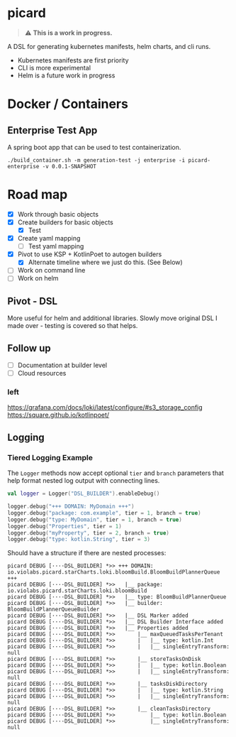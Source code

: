 # picard

> :warning: **This is a work in progress.**

A DSL for generating kubernetes manifests, helm charts,
and cli runs. 

* Kubernetes manifests are first priority
* CLI is more experimental
* Helm is a future work in progress

# Docker / Containers

## Enterprise Test App

A spring boot app that can be used to test containerization.

```shell
./build_container.sh -m generation-test -j enterprise -i picard-enterprise -v 0.0.1-SNAPSHOT
```

# Road map

- [x] Work through basic objects
- [x] Create builders for basic objects
  - [x] Test
- [x] Create yaml mapping
  - [ ] Test yaml mapping
- [x] Pivot to use KSP + KotlinPoet to autogen builders
  - [x] Alternate timeline where we just do this. (See Below)
- [ ] Work on command line
- [ ] Work on helm

## Pivot - DSL

More useful for helm and additional libraries.
Slowly move original DSL I made over - testing is covered so that helps.

## Follow up

- [ ] Documentation at builder level
- [ ] Cloud resources

### left
https://grafana.com/docs/loki/latest/configure/#s3_storage_config
https://square.github.io/kotlinpoet/

## Logging
### Tiered Logging Example

The `Logger` methods now accept optional `tier` and `branch` parameters
that help format nested log output with connecting lines.

```kotlin
val logger = Logger("DSL_BUILDER").enableDebug()

logger.debug("+++ DOMAIN: MyDomain +++")
logger.debug("package: com.example", tier = 1, branch = true)
logger.debug("type: MyDomain", tier = 1, branch = true)
logger.debug("Properties", tier = 1)
logger.debug("myProperty", tier = 2, branch = true)
logger.debug("type: kotlin.String", tier = 3)
```

Should have a structure if there are nested processes:

```
picard DEBUG [····DSL_BUILDER] *>> +++ DOMAIN: io.violabs.picard.starCharts.loki.bloomBuild.BloomBuildPlannerQueue  +++
picard DEBUG [····DSL_BUILDER] *>>   |__ package: io.violabs.picard.starCharts.loki.bloomBuild
picard DEBUG [····DSL_BUILDER] *>>   |__ type: BloomBuildPlannerQueue
picard DEBUG [····DSL_BUILDER] *>>   |__ builder: BloomBuildPlannerQueueBuilder
picard DEBUG [····DSL_BUILDER] *>>   |__ DSL Marker added
picard DEBUG [····DSL_BUILDER] *>>   |__ DSL Builder Interface added
picard DEBUG [····DSL_BUILDER] *>>   |__ Properties added
picard DEBUG [····DSL_BUILDER] *>>       |__ maxQueuedTasksPerTenant
picard DEBUG [····DSL_BUILDER] *>>       |   |__ type: kotlin.Int
picard DEBUG [····DSL_BUILDER] *>>       |   |__ singleEntryTransform: null
picard DEBUG [····DSL_BUILDER] *>>       |__ storeTasksOnDisk
picard DEBUG [····DSL_BUILDER] *>>       |   |__ type: kotlin.Boolean
picard DEBUG [····DSL_BUILDER] *>>       |   |__ singleEntryTransform: null
picard DEBUG [····DSL_BUILDER] *>>       |__ tasksDiskDirectory
picard DEBUG [····DSL_BUILDER] *>>       |   |__ type: kotlin.String
picard DEBUG [····DSL_BUILDER] *>>       |   |__ singleEntryTransform: null
picard DEBUG [····DSL_BUILDER] *>>       |__ cleanTasksDirectory
picard DEBUG [····DSL_BUILDER] *>>           |__ type: kotlin.Boolean
picard DEBUG [····DSL_BUILDER] *>>           |__ singleEntryTransform: null
```